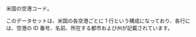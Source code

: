 ﻿米国の空港コード。<p> </p>このデータセットは、米国の各空港ごとに 1 行という構成になっており、各行には、空港の ID 番号、名前、所在する都市および州が記載されています。
<!--HONumber=42-->
